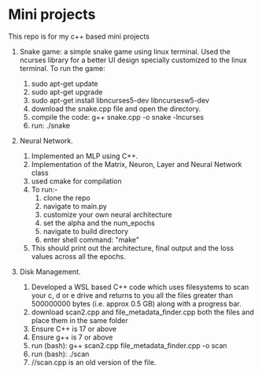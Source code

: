 # Mini projects
This repo is for my c++ based mini projects

1. Snake game: a simple snake game using linux terminal.
    Used the ncurses library for a better UI design specially customized to the linux terminal.
    To run the game: 
    1. sudo apt-get update 
    2. sudo apt-get upgrade
    3. sudo apt-get install libncurses5-dev libncursesw5-dev
    4. download the snake.cpp file and open the directory.
    5. compile the code: g++ snake.cpp -o snake -lncurses
    6. run: ./snake

2. Neural Network.
    1. Implemented an MLP using C++.
    2. Implementation of the Matrix, Neuron, Layer and Neural Network class
    3. used cmake for compilation
    4. To run:- 
        1. clone the repo
        2. navigate to main.py
        3. customize your own neural architecture
        4. set the alpha and the num_epochs
        5. navigate to build directory
        6. enter shell command: "make"
    5. This should print out the architecture, final output and the loss values across all the epochs. 

3. Disk Management.
    1. Developed a WSL based C++ code which uses filesystems to scan your c, d or e drive and returns to you all the files greater than 500000000 bytes (i.e. approx 0.5 GB) along with a progress bar.
    2. download scan2.cpp and file_metadata_finder.cpp both the files and place them in the same folder
    3. Ensure C++ is 17 or above 
    4. Ensure g++ is 7 or above
    5. run (bash): g++ scan2.cpp file_metadata_finder.cpp -o scan
    6. run (bash): ./scan
    7. //scan.cpp is an old version of the file.


